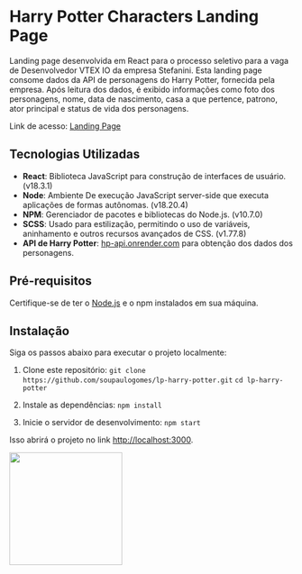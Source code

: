 # Harry Potter Characters Landing Page

Landing page desenvolvida em React para o processo seletivo para a vaga de Desenvolvedor VTEX IO da empresa Stefanini. Esta landing page consome dados da API de personagens do Harry Potter, fornecida pela empresa. Após leitura dos dados, é exibido informações como foto dos personagens, nome, data de nascimento, casa a que pertence, patrono, ator principal e status de vida dos personagens.

Link de acesso: [Landing Page](https://lp-harry-potter-delta.vercel.app/)

## Tecnologias Utilizadas

- **React**: Biblioteca JavaScript para construção de interfaces de usuário. (v18.3.1)
- **Node**: Ambiente De execução JavaScript server-side que executa aplicações de formas autônomas. (v18.20.4)
- **NPM**: Gerenciador de pacotes e bibliotecas do Node.js. (v10.7.0)
- **SCSS**: Usado para estilização, permitindo o uso de variáveis, aninhamento e outros recursos avançados de CSS. (v1.77.8)
- **API de Harry Potter**: [hp-api.onrender.com](https://hp-api.onrender.com/api/characters) para obtenção dos dados dos personagens.

## Pré-requisitos

Certifique-se de ter o [Node.js](https://nodejs.org/en/download/prebuilt-installer/current) e o npm instalados em sua máquina.

## Instalação
Siga os passos abaixo para executar o projeto localmente:

1. Clone este repositório:
`git clone https://github.com/soupaulogomes/lp-harry-potter.git`
`cd lp-harry-potter`

2. Instale as dependências:
`npm install`

3. Inicie o servidor de desenvolvimento:
`npm start`

Isso abrirá o projeto no link [http://localhost:3000](http://localhost:3000).

<img src="https://media2.giphy.com/media/v1.Y2lkPTc5MGI3NjExY2FubTg1amJubnM1d2tzc3N2dHNrc2oyZGV0NzdiaDF4aXUzdjV2aCZlcD12MV9pbnRlcm5hbF9naWZfYnlfaWQmY3Q9Zw/PXvCWUnmqVdks/giphy.webp" width="200" />
